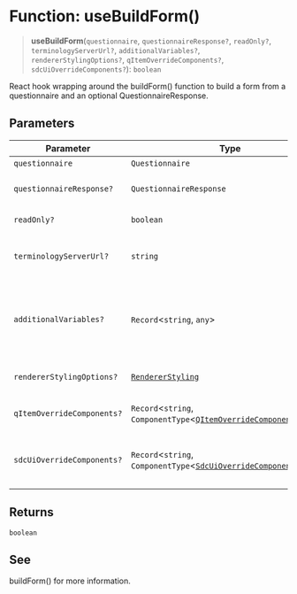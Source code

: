 # Function: useBuildForm()

> **useBuildForm**(`questionnaire`, `questionnaireResponse?`, `readOnly?`, `terminologyServerUrl?`, `additionalVariables?`, `rendererStylingOptions?`, `qItemOverrideComponents?`, `sdcUiOverrideComponents?`): `boolean`

React hook wrapping around the buildForm() function to build a form from a questionnaire and an optional QuestionnaireResponse.

## Parameters

| Parameter | Type | Description |
| ------ | ------ | ------ |
| `questionnaire` | `Questionnaire` | Questionnaire to be rendered |
| `questionnaireResponse?` | `QuestionnaireResponse` | Pre-populated/draft/loaded QuestionnaireResponse to be rendered (optional) |
| `readOnly?` | `boolean` | Applies read-only mode to all items in the form view |
| `terminologyServerUrl?` | `string` | Terminology server url to fetch terminology. If not provided, the default terminology server will be used. (optional) |
| `additionalVariables?` | `Record`\<`string`, `any`\> | Additional key-value pair of SDC variables + values to be fed into the renderer's FhirPathContext `Record<name, value>` (likely coming from a pre-population module) e.g. `{ 'ObsBodyHeight': <Bundle of height observations> } }`. |
| `rendererStylingOptions?` | [`RendererStyling`](../interfaces/RendererStyling.md) | Renderer styling to be applied to the form. See docs for styling options. (optional) |
| `qItemOverrideComponents?` | `Record`\<`string`, `ComponentType`\<[`QItemOverrideComponentProps`](../interfaces/QItemOverrideComponentProps.md)\>\> | Key-value pair of React component overrides for Questionnaire Items via linkId `Record<linkId, React component>` |
| `sdcUiOverrideComponents?` | `Record`\<`string`, `ComponentType`\<[`SdcUiOverrideComponentProps`](../interfaces/SdcUiOverrideComponentProps.md)\>\> | Key-value pair of React component overrides for SDC UI Controls https://hl7.org/fhir/extensions/ValueSet-questionnaire-item-control.html `Record<SDC UI code, React component>` |

## Returns

`boolean`

## See

buildForm() for more information.
